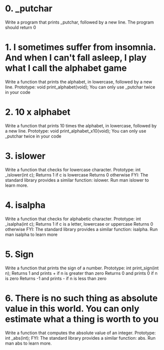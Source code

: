 # 0. _putchar 
Write a program that prints _putchar, followed by a new line.
    The program should return 0

# 1. I sometimes suffer from insomnia. And when I can't fall asleep, I play what I call the alphabet game
Write a function that prints the alphabet, in lowercase, followed by a new line.
    Prototype: void print_alphabet(void);
    You can only use _putchar twice in your code

# 2. 10 x alphabet 
Write a function that prints 10 times the alphabet, in lowercase, followed by a new line.
    Prototype: void print_alphabet_x10(void);
    You can only use _putchar twice in your code

# 3. islower
Write a function that checks for lowercase character.
    Prototype: int _islower(int c);
    Returns 1 if c is lowercase
    Returns 0 otherwise
FYI: The standard library provides a similar function: islower. Run man islower to learn more.

# 4. isalpha 
Write a function that checks for alphabetic character.
    Prototype: int _isalpha(int c);
    Returns 1 if c is a letter, lowercase or uppercase
    Returns 0 otherwise
FYI: The standard library provides a similar function: isalpha. Run man isalpha to learn more

# 5. Sign 
Write a function that prints the sign of a number.
    Prototype: int print_sign(int n);
    Returns 1 and prints + if n is greater than zero
    Returns 0 and prints 0 if n is zero
    Returns -1 and prints - if n is less than zero

# 6. There is no such thing as absolute value in this world. You can only estimate what a thing is worth to you 
Write a function that computes the absolute value of an integer.
    Prototype: int _abs(int);
FYI: The standard library provides a similar function: abs. Run man abs to learn more.
